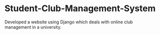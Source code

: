 # Student-Club-Management-System
Developed a website using Django which deals with online club management in a university.
